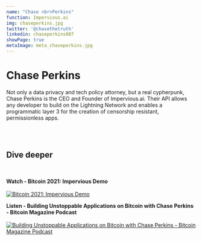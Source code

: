 ```yaml
---
name: "Chase <br>Perkins"
function: Impervious.ai
img: chaseperkins.jpg
twitter: '@chasethetruth'
linkedin: chaseperkins007
showPage: true
metaImage: meta_chaseperkins.jpg
---
```


# Chase Perkins

Not only a data privacy and tech policy attorney, but a real cypherpunk, Chase Perkins is the CEO and Founder of Impervious.ai. Their API allows any developer to build on the Lightning Network and enables a programmatic layer 3 for the creation of censorship resistant, permissionless apps.

<br><br>

## Dive deeper

<br>

<div class="grid grid-cols-1 md:grid-cols-2 gap-5">
<div class="p-3 my-2">

**Watch - Bitcoin 2021: Impervious Demo** <br><br>
[ ![Bitcoin 2021: Impervious Demo](/content/watch_perkins.png)](https://www.youtube.com/watch?v=heJjTQEljxE/)
</div>

<div class="p-3 my-2">

**Listen - Building Unstoppable Applications on Bitcoin with Chase Perkins - Bitcoin Magazine Podcast**  <br><br>
[![Building Unstoppable Applications on Bitcoin with Chase Perkins - Bitcoin Magazine Podcast](/content/listen_perkins.png)](https://bitcoinmagazine.com/business/unstoppable-applications-on-bitcoin/)
</div>
</div>

<br>


